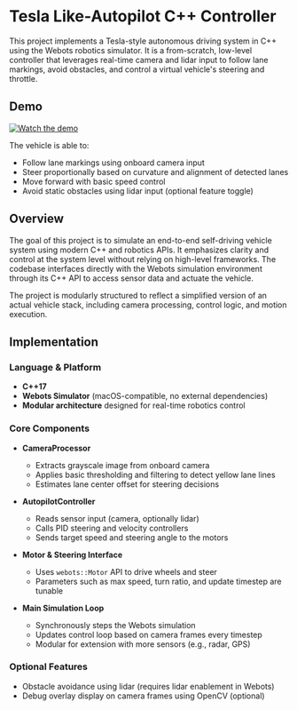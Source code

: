 
# Tesla Like-Autopilot C++ Controller

This project implements a Tesla-style autonomous driving system in C++ using the Webots robotics simulator. It is a from-scratch, low-level controller that leverages real-time camera and lidar input to follow lane markings, avoid obstacles, and control a virtual vehicle's steering and throttle.

## Demo

[![Watch the demo](https://i.imgur.com/muqQhuK.jpeg)](https://youtu.be/hI3DEimlvjg)

The vehicle is able to:

* Follow lane markings using onboard camera input
* Steer proportionally based on curvature and alignment of detected lanes
* Move forward with basic speed control
* Avoid static obstacles using lidar input (optional feature toggle)

## Overview

The goal of this project is to simulate an end-to-end self-driving vehicle system using modern C++ and robotics APIs. It emphasizes clarity and control at the system level without relying on high-level frameworks. The codebase interfaces directly with the Webots simulation environment through its C++ API to access sensor data and actuate the vehicle.

The project is modularly structured to reflect a simplified version of an actual vehicle stack, including camera processing, control logic, and motion execution.


## Implementation

### Language & Platform

* **C++17**
* **Webots Simulator** (macOS-compatible, no external dependencies)
* **Modular architecture** designed for real-time robotics control

### Core Components

* **CameraProcessor**

  * Extracts grayscale image from onboard camera
  * Applies basic thresholding and filtering to detect yellow lane lines
  * Estimates lane center offset for steering decisions

* **AutopilotController**

  * Reads sensor input (camera, optionally lidar)
  * Calls PID steering and velocity controllers
  * Sends target speed and steering angle to the motors

* **Motor & Steering Interface**

  * Uses `webots::Motor` API to drive wheels and steer
  * Parameters such as max speed, turn ratio, and update timestep are tunable

* **Main Simulation Loop**

  * Synchronously steps the Webots simulation
  * Updates control loop based on camera frames every timestep
  * Modular for extension with more sensors (e.g., radar, GPS)

### Optional Features

* Obstacle avoidance using lidar (requires lidar enablement in Webots)
* Debug overlay display on camera frames using OpenCV (optional)

